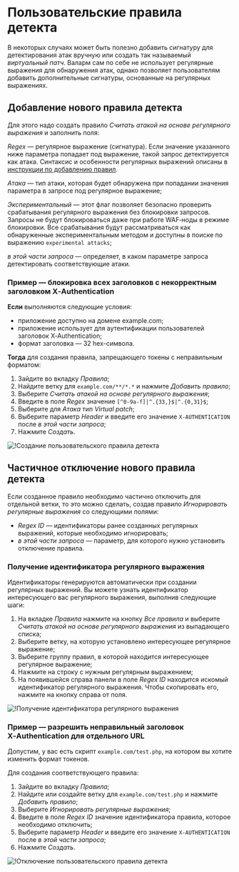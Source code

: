 [link-regex]:       https://github.com/yandex/pire

[img-regex-example1]:       ../../images/user-guides/rules/regex-rule-1.png
[img-regex-example2]:       ../../images/user-guides/rules/regex-rule-2.png
[img-regex-id]:             ../../images/user-guides/rules/regex-id.png

# Пользовательские правила детекта

В некоторых случаях может быть полезно добавить сигнатуру для детектирования атак вручную или создать так называемый *виртуальный патч*. Валарм сам по себе не использует регулярные выражения для обнаружения атак, однако позволяет пользователям добавить дополнительные сигнатуры, основанные на регулярных выражениях.

## Добавление нового правила детекта

Для этого надо создать правило *Считать атакой на основе регулярного выражения* и заполнить поля:

*Regex*&nbsp;— регулярное выражение (сигнатура). Если значение указанного ниже параметра попадает под выражение, такой запрос детектируется как атака. Синтаксис и особенности регулярных выражений описаны в [инструкции по добавлению правил](add-rule.md#regex).

*Атака*&nbsp;— тип атаки, которая будет обнаружена при попадании значения параметра в запросе под регулярное выражение;

*Экспериментальный*&nbsp;— этот флаг позволяет безопасно проверить срабатывания регулярного выражения без блокировки запросов. Запросы не будут блокироваться даже при работе WAF‑ноды в режиме блокировки. Все срабатывания будут рассматриваться как обнаруженные экспериментальным методом и доступны в поиске по выражению `experimental attacks`;

*в этой части запроса*&nbsp;— определяет, в каком параметре запроса детектировать соответствующие атаки.


### Пример&nbsp;— блокировка всех заголовков с некорректным заголовком X‑Authentication

**Если** выполняются следующие условия:

* приложение доступно на домене example.com;
* приложение использует для аутентификации пользователей заголовок X‑Authentication;
* формат заголовка&nbsp;— 32 hex-символа.

**Тогда** для создания правила, запрещающего токены с неправильным форматом:

1. Зайдите во вкладку *Правила*;
1. Найдите ветку для `example.com/**/*.*` и нажмите *Добавить правило*;
1. Выберите *Считать атакой на основе регулярного выражения*;
1. Введите в поле *Regex* значение `[^0-9a-f]|^.{33,}$|^.{0,31}$`;
1. Выберите для *Атака* тип *Virtual patch*;
1. Выберите параметр *Header* и введите его значение `X‑AUTHENTICATION` после *в этой части запроса*;
1. Нажмите *Создать*.

![!Создание пользовательского правила детекта][img-regex-example1]


## Частичное отключение нового правила детекта

Если созданное правило необходимо частично отключить для отдельной ветки, то это можно сделать, создав правило *Игнорировать регулярные выражения* со следующими полями:

- *Regex ID*&nbsp;— идентификаторы ранее созданных регулярных выражений, которые необходимо игнорировать;
- *в этой части запроса*&nbsp;— параметр, для которого нужно установить отключение правила.

### Получение идентификатора регулярного выражения

Идентификаторы генерируются автоматически при создании регулярных выражений. Вы можете узнать идентификатор интересующего вас регулярного выражения, выполнив следующие шаги:
1. На вкладке *Правила* нажмите на кнопку *Все правила* и выберите *Считать атакой на основе регулярного выражения* из выпадающего списка;
1. Выберите ветку, на которую установлено интересующее регулярное выражение;
1. Выберите группу правил, в которой находится интересующее регулярное выражение;
1. Нажмите на строку с нужным регулярным выражением;
1. На появившейся справа панели в поле *Regex ID* находится искомый идентификатор регулярного выражения. Чтобы скопировать его, нажмите на кнопку справа от поля.

![!Получение идентификатора регулярного выражения][img-regex-id]

### Пример&nbsp;— разрешить неправильный заголовок X‑Authentication для отдельного URL

Допустим, у вас есть скрипт `example.com/test.php`, на котором вы хотите изменить формат токенов.

Для создания соответствующего правила:

1. Зайдите во вкладку *Правила*;
1. Найдите или создайте ветку для `example.com/test.php` и нажмите *Добавить правило*;
1. Выберите *Игнорировать регулярные выражения*;
1. Введите в поле *Regex ID* значение идентификатора правила, которое необходимо отключить;
1. Выберите параметр *Header* и введите его значение `X‑AUTHENTICATION` после *в этой части запроса*;
1. Нажмите *Создать*.

![!Отключение пользовательского правила детекта][img-regex-example2]
